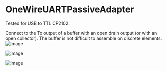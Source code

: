 # OneWireUARTPassiveAdapter

Tested for USB to TTL CP2102.

Connect to the Tx output of a buffer with an open drain output (or with an open collector). The buffer is not difficult to assemble on discrete elements.
![image](https://github.com/RelaxSpirit/OneWirePassiveAdapter/assets/22677689/4cdf4264-22d1-45a1-bfcc-c099cbe75eb4)

![image](https://github.com/RelaxSpirit/OneWirePassiveAdapter/assets/22677689/68fd5411-24cb-44f7-8d8c-f1766b67cc4c)

![image](https://github.com/RelaxSpirit/OneWirePassiveAdapter/assets/22677689/bc28ce6b-db14-4beb-99e2-8f6d9cf267ae)


